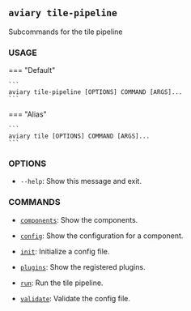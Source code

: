 ## `aviary tile-pipeline`

Subcommands for the tile pipeline

### **USAGE**

=== "Default"

    ```
    aviary tile-pipeline [OPTIONS] COMMAND [ARGS]...
    ```

=== "Alias"

    ```
    aviary tile [OPTIONS] COMMAND [ARGS]...
    ```

### **OPTIONS**

- `--help`: Show this message and exit.

### **COMMANDS**

- [`components`][components]: Show the components.
- [`config`][config]: Show the configuration for a component.
- [`init`][init]: Initialize a config file.
- [`plugins`][plugins]: Show the registered plugins.
- [`run`][run]: Run the tile pipeline.
- [`validate`][validate]: Validate the config file.

  [components]: tile_pipeline_components.md
  [config]: tile_pipeline_config.md
  [init]: tile_pipeline_init.md
  [plugins]: tile_pipeline_plugins.md
  [run]: tile_pipeline_run.md
  [validate]: tile_pipeline_validate.md
